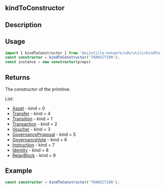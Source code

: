 ## kindToConstructor

## Description

## Usage

```typescript
import { kindToConstructor } from '@scintilla-network/sdk/utils/kindToConstructor.js';
const constructor = kindToConstructor('TRANSITION');
const instance = new constructor(props)
```

## Returns

The constructor of the primitive. 

List: 
- [Asset](../primitives/Asset/Asset.md) - kind = 0
- [Transfer](../primitives/Transfer/Transfer.md) - kind = 4
- [Transition](../primitives/Transition/Transition.md) - kind = 1
- [Transaction](../primitives/Transaction/Transaction.md) - kind = 2
- [Voucher](../primitives/Voucher/Voucher.md) - kind = 3
- [GovernanceProposal](../primitives/GovernanceProposal/GovernanceProposal.md) - kind = 5
- [GovernanceVote](../primitives/GovernanceVote/GovernanceVote.md) - kind = 6
- [Instruction](../primitives/Instruction/Instruction.md) - kind = 7
- [Identity](../primitives/Identity/Identity.md) - kind = 8
- [RelayBlock](../primitives/RelayBlock/RelayBlock.md) - kind = 9

## Example

```typescript
const constructor = kindToConstructor('TRANSITION');
```
